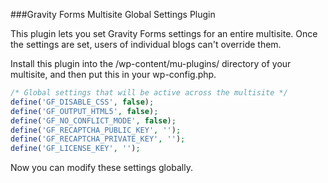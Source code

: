 ###Gravity Forms Multisite Global Settings Plugin

This plugin lets you set Gravity Forms settings for an entire multisite.
Once the settings are set, users of individual blogs can't override them.

Install this plugin into the /wp-content/mu-plugins/ directory of your multisite, and then put this in your wp-config.php.


```php
/* Global settings that will be active across the multisite */
define('GF_DISABLE_CSS', false);
define('GF_OUTPUT_HTML5', false);
define('GF_NO_CONFLICT_MODE', false);
define('GF_RECAPTCHA_PUBLIC_KEY', '');
define('GF_RECAPTCHA_PRIVATE_KEY', '');
define('GF_LICENSE_KEY', '');
```

Now you can modify these settings globally.
